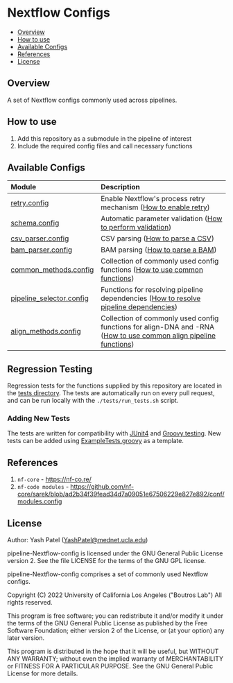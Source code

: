 # Nextflow Configs


- [Overview](#overview)
- [How to use](#how-to-use)
- [Available Configs](#available-configs)
- [References](#references)
- [License](#License)


## Overview

A set of Nextflow configs commonly used across pipelines.

## How to use

1. Add this repository as a submodule in the pipeline of interest
2. Include the required config files and call necessary functions

## Available Configs

|Module|Description|
|:---|:---|
|[retry.config](./config/retry/retry.config)|Enable Nextflow's process retry mechanism ([How to enable retry](./config/retry/README.md))|
|[schema.config](./config/schema/schema.config)|Automatic parameter validation ([How to perform validation](./config/schema/README.md))|
|[csv_parser.config](./config/csv/csv_parser.config)|CSV parsing ([How to parse a CSV](./config/csv/README.md))|
|[bam_parser.config](./config/bam/bam_parser.config)|BAM parsing ([How to parse a BAM](./config/bam/README.md))|
|[common_methods.config](./config/methods/common_methods.config)|Collection of commonly used config functions ([How to use common functions](./config/methods/README.md))|
|[pipeline_selector.config](./config/pipeline_selector/pipeline_selector.nf)|Functions for resolving pipeline dependencies ([How to resolve pipeline dependencies](./config/pipeline_selector/README.md))|
|[align_methods.config](./config/align_methods/align_methods.config)|Collection of commonly used config functions for align-DNA and -RNA ([How to use common align pipeline functions](./config/align_methods/README.md))|

## Regression Testing
Regression tests for the functions supplied by this repository are located in the [tests directory](./tests/). The tests are automatically run on every pull request, and can be run locally with the `./tests/run_tests.sh` script.

### Adding New Tests
The tests are written for compatibility with [JUnit4](https://junit.org/junit4/) and [Groovy testing](https://groovy-lang.org/testing.html). New tests can be added using [ExampleTests.groovy](./tests/ExampleTests.groovy) as a template.

## References
1. `nf-core` - https://nf-co.re/
2. `nf-code modules` - https://github.com/nf-core/sarek/blob/ad2b34f39fead34d7a09051e67506229e827e892/conf/modules.config

## License

Author: Yash Patel (YashPatel@mednet.ucla.edu)

pipeline-Nextflow-config is licensed under the GNU General Public License version 2. See the file LICENSE for the terms of the GNU GPL license.

pipeline-Nextflow-config comprises a set of commonly used Nextflow configs.

Copyright (C) 2022 University of California Los Angeles ("Boutros Lab") All rights reserved.

This program is free software; you can redistribute it and/or modify it under the terms of the GNU General Public License as published by the Free Software Foundation; either version 2 of the License, or (at your option) any later version.

This program is distributed in the hope that it will be useful, but WITHOUT ANY WARRANTY; without even the implied warranty of MERCHANTABILITY or FITNESS FOR A PARTICULAR PURPOSE. See the GNU General Public License for more details.
